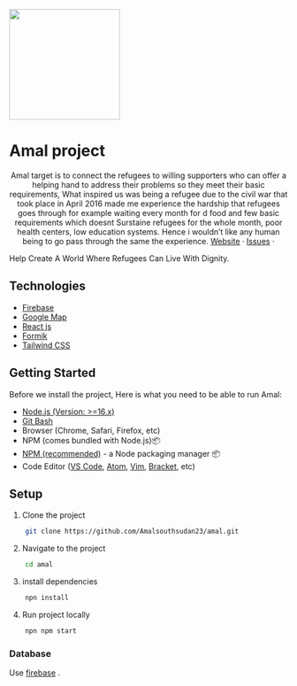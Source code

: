 
<img src='./src/assets/images/amal-logo.jpg' alt='' height='200px' />

# Amal project

  <p align="center">
    Amal target is to connect the refugees to willing supporters who can offer a helping hand to address their problems so they meet their basic requirements,
    What inspired us was being a refugee due to the civil war that took place in April 2016 made me experience the hardship that refugees goes through for example waiting  every month for d food and few basic requirements which doesnt Surstaine refugees for the whole month, poor health centers,  low education systems. Hence i wouldn’t like any human being to go pass through the same the experience.
    <a href="https://amal-v69u.onrender.com/">Website</a>
    ·
    <a href="https://github.com/Amalsouthsudan23/amal.git/issues">Issues</a>
    ·
  </p>
  
Help Create A World Where Refugees Can Live With Dignity.

## Technologies

- [Firebase](https://firebase.google.com/)
- [Google Map](https://maps.google.com/)
- [React js](https://https://legacy.reactjs.org/)
- [Formik](https://formik.org/)
- [Tailwind CSS](https://tailwindcss.com/)

## Getting Started

Before we install the project, Here is what you need to be able to run Amal:

- [Node.js (Version: >=16.x)](https://nodejs.org/en/download/)
- [Git Bash](https://git-scm.com/downloads)
- Browser (Chrome, Safari, Firefox, etc)
- NPM (comes bundled with Node.js)📦
- [NPM (recommended)](https://npm.com/getting-started/install) - a Node packaging manager 📦
- Code Editor ([VS Code](https://code.visualstudio.com/download), [Atom](https://flight-manual.atom.io/getting-started/sections/installing-atom/), [Vim](https://www.vim.org/download.php), [Bracket](http://brackets.io/), etc)

## Setup

1. Clone the project

```bash
    git clone https://github.com/Amalsouthsudan23/amal.git
```

2. Navigate to the project

```bash
    cd amal
```

3. install dependencies

```bash
    npn install
```
4. Run project locally
  ```bash
      npn npm start
  ```

### Database

Use [firebase](https://firebase.google.com/) .


